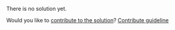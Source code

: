 
There is no solution yet.

Would you like to [contribute to the solution](https://github.com/BFEdev/BFE.dev-solutions/blob/main/design/design-a-poll-widget_en.md)? [Contribute guideline](https://github.com/BFEdev/BFE.dev-solutions#how-to-contribute)

